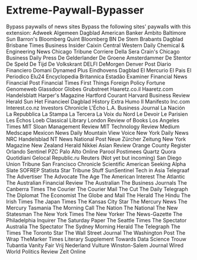 # Extreme-Paywall-Bypasser
Bypass paywalls of news sites
Bypass the following sites' paywalls with this extension:
Adweek
Algemeen Dagblad
American Banker
Ámbito
Baltimore Sun
Barron's
Bloomberg Quint
Bloomberg
BN De Stem
Brabants Dagblad
Brisbane Times
Business Insider
Caixin
Central Western Daily
Chemical & Engineering News
Chicago Tribune
Corriere Della Sera
Crain's Chicago Business
Daily Press
De Gelderlander
De Groene Amsterdammer
De Stentor
De Speld
De Tijd
De Volkskrant
DELFI
DeMorgen
Denver Post
Diario Financiero
Domani
Dynamed Plus
Eindhovens Dagblad
El Mercurio
El Pais
El Periodico
Elu24
Encyclopedia Britannica
Estadão
Examiner
Financial News
Financial Post
Financial Times
First Things
Foreign Policy
Fortune
Genomeweb
Glassdoor
Globes
Grubstreet
Haaretz.co.il
Haaretz.com
Handelsblatt
Harper's Magazine
Hartford Courant
Harvard Business Review
Herald Sun
Het Financieel Dagblad
History Extra
Humo
Il Manifesto
Inc.com
Interest.co.nz
Investors Chronicle L'Écho
L.A. Business Journal
La Nación
La Repubblica
La Stampa
La Tercera
La Voix du Nord
Le Devoir
Le Parisien
Les Échos
Loeb Classical Library
London Review of Books
Los Angeles Times
MIT Sloan Management Review
MIT Technology Review
Medium
Medscape
Mexicon News Daily
Mountain View Voice
New York Daily News
NRC Handelsblad
NT News
National Post
Neue Zürcher Zeitung
New York Magazine
New Zealand Herald
Nikkei Asian Review
Orange County Register
Orlando Sentinel
PZC
Palo Alto Online
Parool
Postimees
Quartz
Quora
Quotidiani Gelocal
Republic.ru
Reuters (Not yet but incoming)
San Diego Union Tribune
San Francisco Chronicle
Scientific American
Seeking Alpha
Slate
SOFREP
Statista
Star Tribune
Stuff
SunSentinel
Tech in Asia
Telegraaf
The Advertiser
The Advocate
The Age
The American Interest
The Atlantic
The Australian Financial Review
The Australian
The Business Journals
The Canberra Times
The Courier
The Courier Mail
The Cut
The Daily Telegraph
The Diplomat
The Economist
The Globe and Mail
The Herald
The Hindu
The Irish Times
The Japan Times
The Kansas City Star
The Mercury News
The Mercury Tasmania
The Morning Call
The Nation
The National
The New Statesman
The New York Times
The New Yorker
The News-Gazette
The Philadelphia Inquirer
The Saturday Paper
The Seattle Times
The Spectator Australia
The Spectator
The Sydney Morning Herald
The Telegraph
The Times
The Toronto Star
The Wall Street Journal
The Washington Post
The Wrap
TheMarker
Times Literary Supplement
Towards Data Science
Trouw
Tubantia
Vanity Fair
Vrij Nederland
Vulture
Winston-Salem Journal
Wired
World Politics Review
Zeit Online

